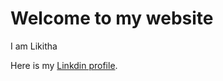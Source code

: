 # Welcome to my website

I am Likitha

Here is my [Linkdin profile](https://www.linkedin.com/in/bhimavarapu-likitha-b7a222202/).


